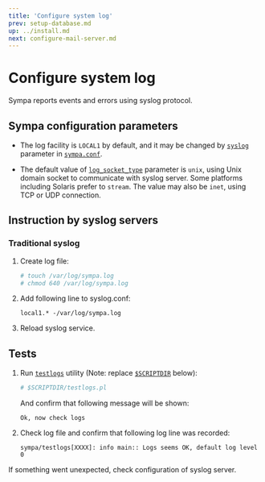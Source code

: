 ```yaml
---
title: 'Configure system log'
prev: setup-database.md
up: ../install.md
next: configure-mail-server.md
---
```


Configure system log
====================

Sympa reports events and errors using syslog protocol.

Sympa configuration parameters
------------------------------

  * The log facility is ``LOCAL1`` by default, and it may be changed by
    [``syslog``](/gpldoc/man/sympa_config.5.html#syslog) parameter in
    [``sympa.conf``](../layout.md#config).

  * The default value of
    [``log_socket_type``](/gpldoc/man/sympa_config.5.html#log_socket_type) parameter
    is ``unix``, using Unix domain socket to communicate with syslog
    server.  Some platforms including Solaris prefer to ``stream``.  The value
    may also be ``inet``, using TCP or UDP connection.

Instruction by syslog servers
-----------------------------

### Traditional syslog

  1. Create log file:
     ```bash
     # touch /var/log/sympa.log
     # chmod 640 /var/log/sympa.log
     ```

  2. Add following line to syslog.conf:
     ```
     local1.* -/var/log/sympa.log
     ```

  3. Reload syslog service.

Tests
-----

  1. Run [``testlogs``](/gpldoc/man/testlogs.1.html) utility (Note: replace
     [``$SCRIPTDIR``](../layout.md#scriptdir) below):
     ```bash
     # $SCRIPTDIR/testlogs.pl
     ```
     And confirm that following message will be shown:
     ```
     Ok, now check logs
     ```

  2. Check log file and confirm that following log line was recorded:
     ```
     sympa/testlogs[XXXX]: info main:: Logs seems OK, default log level 0
     ```

If something went unexpected, check configuration of syslog server.

